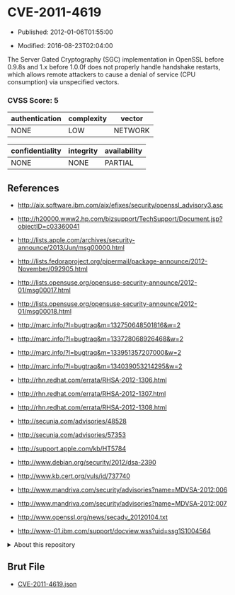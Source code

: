 # CVE-2011-4619

- Published: 2012-01-06T01:55:00

- Modified: 2016-08-23T02:04:00

The Server Gated Cryptography (SGC) implementation in OpenSSL before 0.9.8s and 1.x before 1.0.0f does not properly handle handshake restarts, which allows remote attackers to cause a denial of service (CPU consumption) via unspecified vectors.

### CVSS Score: **5**

| authentication | complexity | vector |
| --- | --- | --- |
| NONE | LOW | NETWORK |

| confidentiality | integrity | availability |
| --- | --- | --- |
| NONE | NONE | PARTIAL |

## References

* http://aix.software.ibm.com/aix/efixes/security/openssl_advisory3.asc

* http://h20000.www2.hp.com/bizsupport/TechSupport/Document.jsp?objectID=c03360041

* http://lists.apple.com/archives/security-announce/2013/Jun/msg00000.html

* http://lists.fedoraproject.org/pipermail/package-announce/2012-November/092905.html

* http://lists.opensuse.org/opensuse-security-announce/2012-01/msg00017.html

* http://lists.opensuse.org/opensuse-security-announce/2012-01/msg00018.html

* http://marc.info/?l=bugtraq&m=132750648501816&w=2

* http://marc.info/?l=bugtraq&m=133728068926468&w=2

* http://marc.info/?l=bugtraq&m=133951357207000&w=2

* http://marc.info/?l=bugtraq&m=134039053214295&w=2

* http://rhn.redhat.com/errata/RHSA-2012-1306.html

* http://rhn.redhat.com/errata/RHSA-2012-1307.html

* http://rhn.redhat.com/errata/RHSA-2012-1308.html

* http://secunia.com/advisories/48528

* http://secunia.com/advisories/57353

* http://support.apple.com/kb/HT5784

* http://www.debian.org/security/2012/dsa-2390

* http://www.kb.cert.org/vuls/id/737740

* http://www.mandriva.com/security/advisories?name=MDVSA-2012:006

* http://www.mandriva.com/security/advisories?name=MDVSA-2012:007

* http://www.openssl.org/news/secadv_20120104.txt

* http://www-01.ibm.com/support/docview.wss?uid=ssg1S1004564

<details>
<summary>About this repository</summary> 

  This repository is part of the project [Live Hack CVE](https://github.com/Live-Hack-CVE). Main website can be found [www.live-hack.org](https://www.live-hack.org) 
  
  Made by [Sn0wAlice](https://github.com/Sn0wAlice) for the people that care about security and need to have a feed of the latest CVEs. Hope you enjoy it, don't forget to star the repo and follow me on [Twitter](https://twitter.com/Sn0wAlice) and [Github](https://github.com/Sn0wAlice). And that is my [personnal website](https://www.alice-snow.me/)

  - [Home Page](https://github.com/Live-Hack-CVE)
  - [Framework](https://github.com/Live-Hack-CVE/cve-framework)
  - [CVE database](https://github.com/Live-Hack-CVE/full_database)
  - [Changelog](https://github.com/Live-Hack-CVE/Changelog)
</details>

## Brut File

* [CVE-2011-4619.json](https://raw.githubusercontent.com/Live-Hack-CVE/full_database/main/cves/2011/CVE-2011-4619.json)

